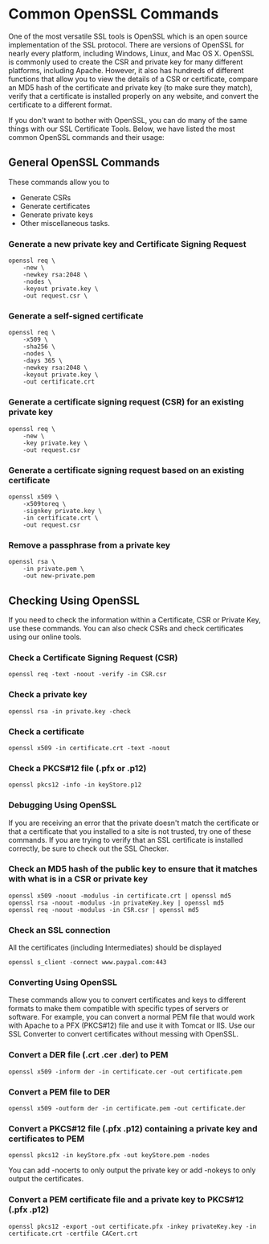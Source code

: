 # Common OpenSSL Commands

One of the most versatile SSL tools is OpenSSL which is an open
source implementation of the SSL protocol. There are versions of
OpenSSL for nearly every platform, including Windows, Linux, and
Mac OS X. OpenSSL is commonly used to create the CSR and private
key for many different platforms, including Apache. However, it
also has hundreds of different functions that allow you to view
the details of a CSR or certificate, compare an MD5 hash of the
certificate and private key (to make sure they match), verify
that a certificate is installed properly on any website, and
convert the certificate to a different format.

If you don't want to bother with OpenSSL, you can do many of
the same things with our SSL Certificate Tools. Below, we have
listed the most common OpenSSL commands and their usage:


## General OpenSSL Commands
These commands allow you to

- Generate CSRs
- Generate certificates
- Generate private keys
- Other miscellaneous tasks.


### Generate a new private key and Certificate Signing Request

    openssl req \
        -new \
        -newkey rsa:2048 \
        -nodes \
        -keyout private.key \
        -out request.csr \


### Generate a self-signed certificate

    openssl req \
        -x509 \
        -sha256 \
        -nodes \
        -days 365 \
        -newkey rsa:2048 \
        -keyout private.key \
        -out certificate.crt


### Generate a certificate signing request (CSR) for an existing private key

    openssl req \
        -new \
        -key private.key \
        -out request.csr


### Generate a certificate signing request based on an existing certificate

    openssl x509 \
        -x509toreq \
        -signkey private.key \
        -in certificate.crt \
        -out request.csr


### Remove a passphrase from a private key

    openssl rsa \
        -in private.pem \
        -out new-private.pem


## Checking Using OpenSSL
If you need to check the information within a Certificate, CSR or
Private Key, use these commands. You can also check CSRs and
check certificates using our online tools.


### Check a Certificate Signing Request (CSR)

    openssl req -text -noout -verify -in CSR.csr

### Check a private key

    openssl rsa -in private.key -check


### Check a certificate

    openssl x509 -in certificate.crt -text -noout


### Check a PKCS#12 file (.pfx or .p12)

    openssl pkcs12 -info -in keyStore.p12
 
 
### Debugging Using OpenSSL
If you are receiving an error that the private doesn't match
the certificate or that a certificate that you installed to
a site is not trusted, try one of these commands. If you are
trying to verify that an SSL certificate is installed correctly,
be sure to check out the SSL Checker.


### Check an MD5 hash of the public key to ensure that it matches with what is in a CSR or private key

    openssl x509 -noout -modulus -in certificate.crt | openssl md5
    openssl rsa -noout -modulus -in privateKey.key | openssl md5
    openssl req -noout -modulus -in CSR.csr | openssl md5


### Check an SSL connection
All the certificates (including Intermediates) should be displayed

    openssl s_client -connect www.paypal.com:443


### Converting Using OpenSSL

These commands allow you to convert certificates and keys to
different formats to make them compatible with specific types
of servers or software. For example, you can convert a normal
PEM file that would work with Apache to a PFX (PKCS#12) file
and use it with Tomcat or IIS. Use our SSL Converter to convert
certificates without messing with OpenSSL.


### Convert a DER file (.crt .cer .der) to PEM

    openssl x509 -inform der -in certificate.cer -out certificate.pem


### Convert a PEM file to DER

    openssl x509 -outform der -in certificate.pem -out certificate.der


### Convert a PKCS#12 file (.pfx .p12) containing a private key and certificates to PEM

    openssl pkcs12 -in keyStore.pfx -out keyStore.pem -nodes

You can add -nocerts to only output the private key or add -nokeys to only output the certificates.


### Convert a PEM certificate file and a private key to PKCS#12 (.pfx .p12)

    openssl pkcs12 -export -out certificate.pfx -inkey privateKey.key -in certificate.crt -certfile CACert.crt

